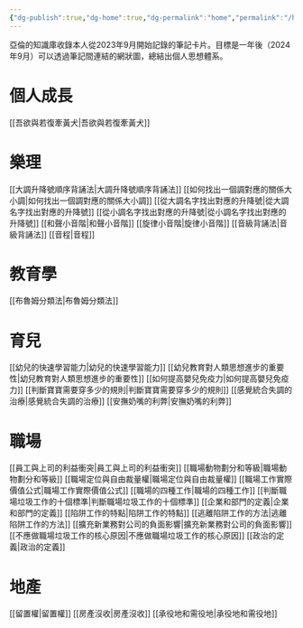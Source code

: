 ```yaml
---
{"dg-publish":true,"dg-home":true,"dg-permalink":"home","permalink":"/home/","tags":["gardenEntry"],"dgPassFrontmatter":true}
---
```


亞倫的知識庫收錄本人從2023年9月開始記錄的筆記卡片。目標是一年後（2024年9月）可以透過筆記間連結的網狀圖，總結出個人思想體系。

# 個人成長
[[吾欲與若復牽黃犬\|吾欲與若復牽黃犬]]

# 樂理
[[大調升降號順序背誦法\|大調升降號順序背誦法]]
[[如何找出一個調對應的關係大小調\|如何找出一個調對應的關係大小調]]
[[從大調名字找出對應的升降號\|從大調名字找出對應的升降號]]
[[從小調名字找出對應的升降號\|從小調名字找出對應的升降號]]
[[和聲小音階\|和聲小音階]]
[[旋律小音階\|旋律小音階]]
[[音級背誦法\|音級背誦法]]
[[音程\|音程]]

# 教育學
[[布魯姆分類法\|布魯姆分類法]]

# 育兒
[[幼兒的快速學習能力\|幼兒的快速學習能力]]
[[幼兒教育對人類思想進步的重要性\|幼兒教育對人類思想進步的重要性]]
[[如何提高嬰兒免疫力\|如何提高嬰兒免疫力]]
[[判斷寶寶需要穿多少的規則\|判斷寶寶需要穿多少的規則]]
[[感覺統合失調的治療\|感覺統合失調的治療]]
[[安撫奶嘴的利弊\|安撫奶嘴的利弊]]

# 職場
[[員工與上司的利益衝突\|員工與上司的利益衝突]]
[[職場動物劃分和等級\|職場動物劃分和等級]]
[[職場定位與自由裁量權\|職場定位與自由裁量權]]
[[職場工作實際價值公式\|職場工作實際價值公式]]
[[職場的四種工作\|職場的四種工作]]
[[判斷職場垃圾工作的十個標準\|判斷職場垃圾工作的十個標準]]
[[企業和部門的定義\|企業和部門的定義]]
[[陷阱工作的特點\|陷阱工作的特點]]
[[逃離陷阱工作的方法\|逃離陷阱工作的方法]]
[[擴充新業務對公司的負面影響\|擴充新業務對公司的負面影響]]
[[不應做職場垃圾工作的核心原因\|不應做職場垃圾工作的核心原因]]
[[政治的定義\|政治的定義]]

# 地產
[[留置權\|留置權]]
[[房產沒收\|房產沒收]]
[[承役地和需役地\|承役地和需役地]]
